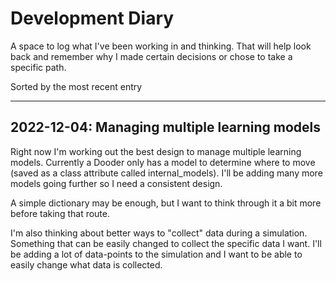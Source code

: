 # Development Diary

A space to log what I've been working in and thinking. That will help look back and remember why I made certain decisions or chose to take a specific path.

Sorted by the most recent entry

---

## 2022-12-04: Managing multiple learning models

Right now I'm working out the best design to manage multiple learning models. Currently a Dooder only has a model to determine where to move (saved as a class attribute called internal_models). I'll be adding many more models going further so I need a consistent design.

A simple dictionary may be enough, but I want to think through it a bit more before taking that route.

I'm also thinking about better ways to "collect" data during a simulation. Something that can be easily changed to collect the specific data I want. I'll be adding a lot of data-points to the simulation and I want to be able to easily change what data is collected.
